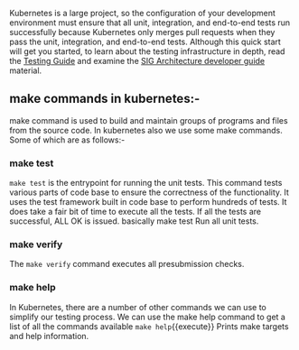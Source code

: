 Kubernetes is a large project, so the configuration of your development environment must ensure that all unit, integration, and end-to-end tests run successfully because Kubernetes only merges pull requests when they pass the unit, integration, and end-to-end tests.
Although this quick start will get you started, to learn about the testing infrastructure in depth, read the [Testing Guide](https://github.com/kubernetes/community/blob/master/contributors/devel/sig-testing/testing.md) and examine the [SIG Architecture developer guide](https://github.com/kubernetes/community/blob/master/contributors/devel/README.md#sig-testing) material.

## make commands in kubernetes:-
  make command is used to build and maintain groups of programs and files from the source code. In kubernetes also we use some make commands. Some of which are as follows:-

  ### make test
   `make test` is the entrypoint for running the unit tests.
 This command tests various parts of  code base to ensure the correctness of the functionality. 
 It uses the test framework built in  code base to perform hundreds of tests. It does take a fair bit of time to execute all the tests. If all the tests are successful, ALL OK is issued.
basically make test  Run all unit tests.

  ### make verify
  The `make verify` command executes all presubmission checks.

  ### make help
  In Kubernetes, there are a number of other commands we can use to simplify our testing
  process. We can use the make help command to get a list of all the commands available
  `make help`{{execute}} Prints make targets and help information.
